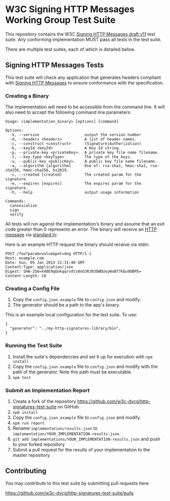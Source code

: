 # W3C Signing HTTP Messages Working Group Test Suite

This repository contains the W3C
[Signing HTTP Messages draft v11](https://tools.ietf.org/html/draft-cavage-http-signatures-11) test suite.
Any conforming implementation MUST pass all tests in the test suite.

There are multiple test suites, each of which is detailed below.

## Signing HTTP Messages Tests

This test suite will check any application that generates headers compliant with
[Signing HTTP Messages](https://tools.ietf.org/html/draft-cavage-http-signatures)
to ensure conformance with the specification.


### Creating a Binary
The implementation will need to be accessible from the command line.
It will also need to accept the following command line parameters:

```
Usage: <implementation_binary> [options] [command]

Options:
  -V, --version                    output the version number
  -d, --headers <headers>          A list of header names.
  -c, --construct <construct>      (Signature|Authorization)
  -k, --keyId <keyId>              A Key Id string.
  -p, --private-key <privateKey>.  A private key file name filename.
  -t, --key-type <keyType>         The type of the keys.
  -u, --public-key <publicKey>.    A public key file name filename.
  -a, --algorithm [algorithm]      One of: rsa-sha1, hmac-sha1, rsa-sha256, hmac-sha256, hs2019.
  -c, --created [created]          The created param for the signature.
  -e, --expires [expires]          The expires param for the signature.
  -h, --help                       output usage information

Commands:
  canonicalize
  sign
  verify
```
All tests will run against the implementation's binary and assume that an exit code greater
than 0 represents an error.
The binary will receive an [HTTP message](https://developer.mozilla.org/en-US/docs/Web/HTTP/Messages) via [standard in](https://en.wikipedia.org/wiki/Standard_streams):

Here is an example HTTP request the binary should receive via stdin:
```
POST /foo?param=value&pet=dog HTTP/1.1
Host: example.com
Date: Sun, 05 Jan 2014 21:31:40 GMT
Content-Type: application/json
Digest: SHA-256=X48E9qOokqqrvdts8nOJRJN3OWDUoyWxBf7kbu9DBPE=
Content-Length: 18
```

### Creating a Config File
1. Copy the `config.json.example` file to `config.json` and modify.
2. The generator should be a path to the app's binary.

This is an example local configuration for the test suite. To use:
```
{
  "generator": "../my-http-signatures-library/bin",
}
```

### Running the Test Suite

1. Install the suite's dependencies and set it up for execution with
  ``npm install``
2. Copy the `config.json.example` file to `config.json` and modify with
  the path of the generator. Note this path must be executable.
3. ``npm test``

### Submit an Implementation Report

1. Create a fork of the repository <https://github.com/w3c-dvcg/http-signatures-test-suite> on GitHub.
2. ``npm install``
3. Copy the `config.json.example` file to `config.json` and modify.
4. ``npm run report``
5. Rename ``implementation/results.json`` to
   ``implementation/YOUR_IMPLEMENTATION-results.json``.
6. ``git add implementations/YOUR_IMPLEMENTATION-results.json`` and push to your forked repository
7. Submit a pull request for the results of your implementation to the master repository.

## Contributing

You may contribute to this test suite by submitting pull requests here:

<https://github.com/w3c-dvcg/http-signatures-test-suite/pulls>
